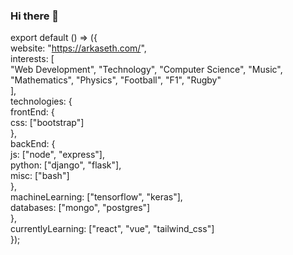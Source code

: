 ### Hi there 👋

<!--
**arkaseth/arkaseth** is a ✨ _special_ ✨ repository because its `README.md` (this file) appears on your GitHub profile.

Here are some ideas to get you started:

- 🔭 I’m currently working on ...
- 🌱 I’m currently learning ...
- 👯 I’m looking to collaborate on ...
- 🤔 I’m looking for help with ...
- 💬 Ask me about ...
- 📫 How to reach me: ...
- 😄 Pronouns: ...
- ⚡ Fun fact: ...
-->

export default () => ({  
  website: "https://arkaseth.com/",  
  interests: [  
    "Web Development", "Technology", "Computer Science", "Music",  
    "Mathematics", "Physics", "Football", "F1", "Rugby"  
  ],  
  technologies: {  
    frontEnd: {  
      css: ["bootstrap"]  
    },  
    backEnd: {  
      js: ["node", "express"],  
      python: ["django", "flask"],  
      misc: ["bash"]  
    },  
    machineLearning: ["tensorflow", "keras"],  
    databases: ["mongo", "postgres"]  
  },  
  currentlyLearning: ["react", "vue", "tailwind_css"]  
});  
